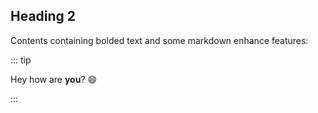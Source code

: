 ## Heading 2

Contents containing bolded text and some markdown enhance features:

::: tip

Hey how are **you**? :smile:

:::
